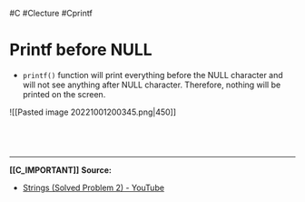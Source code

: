 #C #Clecture #Cprintf 
# Printf before NULL
- `printf()` function will print everything before the NULL character and will not see anything after NULL character. Therefore, nothing will be printed on the screen.

![[Pasted image 20221001200345.png|450]]

<br>

# 
---
**[[C_IMPORTANT]]**
**Source:**
- [Strings (Solved Problem 2) - YouTube](https://www.youtube.com/watch?v=RtfFs16nVXY&list=PLBlnK6fEyqRhX6r2uhhlubuF5QextdCSM&index=143)